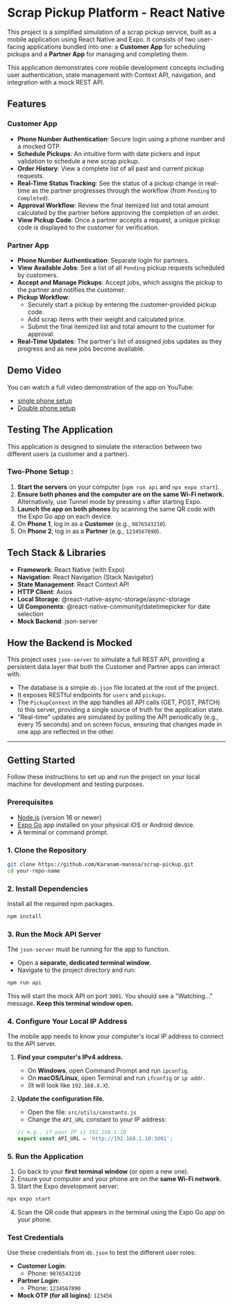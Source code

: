 
# Scrap Pickup Platform - React Native

This project is a simplified simulation of a scrap pickup service, built as a mobile application using React Native and Expo. It consists of two user-facing applications bundled into one: a **Customer App** for scheduling pickups and a **Partner App** for managing and completing them.

This application demonstrates core mobile development concepts including user authentication, state management with Context API, navigation, and integration with a mock REST API.

## Features

### Customer App
- **Phone Number Authentication**: Secure login using a phone number and a mocked OTP.
- **Schedule Pickups**: An intuitive form with date pickers and input validation to schedule a new scrap pickup.
- **Order History**: View a complete list of all past and current pickup requests.
- **Real-Time Status Tracking**: See the status of a pickup change in real-time as the partner progresses through the workflow (from `Pending` to `Completed`).
- **Approval Workflow**: Review the final itemized list and total amount calculated by the partner before approving the completion of an order.
- **View Pickup Code**: Once a partner accepts a request, a unique pickup code is displayed to the customer for verification.

### Partner App
- **Phone Number Authentication**: Separate login for partners.
- **View Available Jobs**: See a list of all `Pending` pickup requests scheduled by customers.
- **Accept and Manage Pickups**: Accept jobs, which assigns the pickup to the partner and notifies the customer.
- **Pickup Workflow**:
  - Securely start a pickup by entering the customer-provided pickup code.
  - Add scrap items with their weight and calculated price.
  - Submit the final itemized list and total amount to the customer for approval.
- **Real-Time Updates**: The partner's list of assigned jobs updates as they progress and as new jobs become available.

## Demo Video

You can watch a full video demonstration of the app on YouTube:
- [single phone setup](https://www.youtube.com/shorts/rpkcosTQmho)
- [Double phone setup](https://youtu.be/Vq0b4ljyy-s)

## Testing The Application

This application is designed to simulate the interaction between two different users (a customer and a partner).

###  Two-Phone Setup :

1.  **Start the servers** on your computer (`npm run api` and `npx expo start`).
2.  **Ensure both phones and the computer are on the same Wi-Fi network.** Alternatively, use Tunnel mode by pressing `s` after starting Expo.
3.  **Launch the app on both phones** by scanning the same QR code with the Expo Go app on each device.
4.  On **Phone 1**, log in as a **Customer** (e.g., `9876543210`).
5.  On **Phone 2**, log in as a **Partner** (e.g., `1234567890`).


## Tech Stack & Libraries

- **Framework**: React Native (with Expo)
- **Navigation**: React Navigation (Stack Navigator)
- **State Management**: React Context API
- **HTTP Client**: Axios
- **Local Storage**: @react-native-async-storage/async-storage
- **UI Components**: @react-native-community/datetimepicker for date selection
- **Mock Backend**: json-server

## How the Backend is Mocked

This project uses `json-server` to simulate a full REST API, providing a persistent data layer that both the Customer and Partner apps can interact with.

- The database is a simple `db.json` file located at the root of the project.
- It exposes RESTful endpoints for `users` and `pickups`.
- The `PickupContext` in the app handles all API calls (GET, POST, PATCH) to this server, providing a single source of truth for the application state.
- "Real-time" updates are simulated by polling the API periodically (e.g., every 15 seconds) and on screen focus, ensuring that changes made in one app are reflected in the other.

---

## Getting Started

Follow these instructions to set up and run the project on your local machine for development and testing purposes.

### Prerequisites

- [Node.js](https://nodejs.org/) (version 16 or newer)
- [Expo Go](https://expo.dev/go) app installed on your physical iOS or Android device.
- A terminal or command prompt.

### 1. Clone the Repository

```bash
git clone https://github.com/Karanam-manasa/scrap-pickup.git
cd your-repo-name
```

### 2. Install Dependencies

Install all the required npm packages.

```bash
npm install
```

### 3. Run the Mock API Server

The `json-server` must be running for the app to function.

- Open a **separate, dedicated terminal window**.
- Navigate to the project directory and run:

```bash
npm run api
```
This will start the mock API on port `3001`. You should see a "Watching..." message. **Keep this terminal window open.**

### 4. Configure Your Local IP Address

The mobile app needs to know your computer's local IP address to connect to the API server.

1.  **Find your computer's IPv4 address.**
    -   On **Windows**, open Command Prompt and run `ipconfig`.
    -   On **macOS/Linux**, open Terminal and run `ifconfig` or `ip addr`.
    -   (It will look like `192.168.X.X`).

2.  **Update the configuration file.**
    -   Open the file: `src/utils/constants.js`
    -   Change the `API_URL` constant to your IP address:

    ```javascript
    // e.g., if your IP is 192.168.1.10
    export const API_URL = 'http://192.168.1.10:3001';
    ```

### 5. Run the Application

1.  Go back to your **first terminal window** (or open a new one).
2.  Ensure your computer and your phone are on the **same Wi-Fi network**.
3.  Start the Expo development server:

```bash
npx expo start
```
4.  Scan the QR code that appears in the terminal using the Expo Go app on your phone.

### Test Credentials

Use these credentials from `db.json` to test the different user roles:

-   **Customer Login**:
    -   Phone: `9876543210`
-   **Partner Login**:
    -   Phone: `1234567890`
-   **Mock OTP (for all logins)**: `123456`
